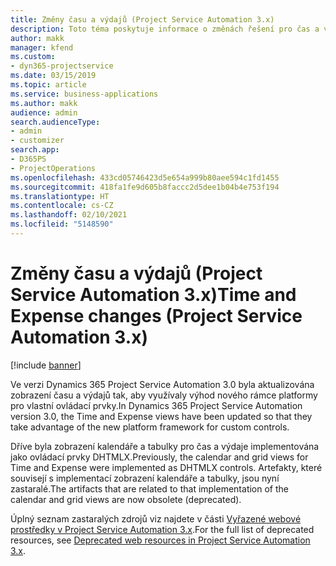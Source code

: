 ```yaml
---
title: Změny času a výdajů (Project Service Automation 3.x)
description: Toto téma poskytuje informace o změnách řešení pro čas a výdaje.
author: makk
manager: kfend
ms.custom:
- dyn365-projectservice
ms.date: 03/15/2019
ms.topic: article
ms.service: business-applications
ms.author: makk
audience: admin
search.audienceType:
- admin
- customizer
search.app:
- D365PS
- ProjectOperations
ms.openlocfilehash: 433cd05746423d5e654a999b80aee594c1fd1455
ms.sourcegitcommit: 418fa1fe9d605b8faccc2d5dee1b04b4e753f194
ms.translationtype: HT
ms.contentlocale: cs-CZ
ms.lasthandoff: 02/10/2021
ms.locfileid: "5148590"
---
```

# <a name="time-and-expense-changes-project-service-automation-3x"></a><span data-ttu-id="69c7d-103">Změny času a výdajů (Project Service Automation 3.x)</span><span class="sxs-lookup"><span data-stu-id="69c7d-103">Time and Expense changes (Project Service Automation 3.x)</span></span>

[!include [banner](../../includes/psa-now-project-operations.md)]

<span data-ttu-id="69c7d-104">Ve verzi Dynamics 365 Project Service Automation 3.0 byla aktualizována zobrazení času a výdajů tak, aby využívaly výhod nového rámce platformy pro vlastní ovládací prvky.</span><span class="sxs-lookup"><span data-stu-id="69c7d-104">In Dynamics 365 Project Service Automation version 3.0, the Time and Expense views have been updated so that they take advantage of the new platform framework for custom controls.</span></span>

<span data-ttu-id="69c7d-105">Dříve byla zobrazení kalendáře a tabulky pro čas a výdaje implementována jako ovládací prvky DHTMLX.</span><span class="sxs-lookup"><span data-stu-id="69c7d-105">Previously, the calendar and grid views for Time and Expense were implemented as DHTMLX controls.</span></span> <span data-ttu-id="69c7d-106">Artefakty, které souvisejí s implementací zobrazení kalendáře a tabulky, jsou nyní zastaralé.</span><span class="sxs-lookup"><span data-stu-id="69c7d-106">The artifacts that are related to that implementation of the calendar and grid views are now obsolete (deprecated).</span></span>

<span data-ttu-id="69c7d-107">Úplný seznam zastaralých zdrojů viz najdete v části [Vyřazené webové prostředky v Project Service Automation 3.x](web-resources-deprecated-v3.x.md).</span><span class="sxs-lookup"><span data-stu-id="69c7d-107">For the full list of deprecated resources, see [Deprecated web resources in Project Service Automation 3.x](web-resources-deprecated-v3.x.md).</span></span>
